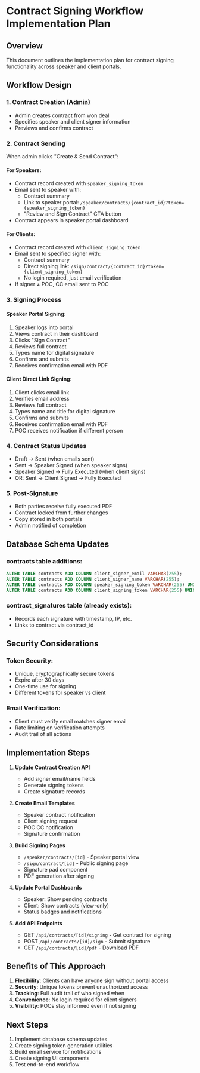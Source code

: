 # Contract Signing Workflow Implementation Plan

## Overview
This document outlines the implementation plan for contract signing functionality across speaker and client portals.

## Workflow Design

### 1. Contract Creation (Admin)
- Admin creates contract from won deal
- Specifies speaker and client signer information
- Previews and confirms contract

### 2. Contract Sending
When admin clicks "Create & Send Contract":

#### For Speakers:
- Contract record created with `speaker_signing_token`
- Email sent to speaker with:
  - Contract summary
  - Link to speaker portal: `/speaker/contracts/{contract_id}?token={speaker_signing_token}`
  - "Review and Sign Contract" CTA button
- Contract appears in speaker portal dashboard

#### For Clients:
- Contract record created with `client_signing_token`
- Email sent to specified signer with:
  - Contract summary
  - Direct signing link: `/sign/contract/{contract_id}?token={client_signing_token}`
  - No login required, just email verification
- If signer ≠ POC, CC email sent to POC

### 3. Signing Process

#### Speaker Portal Signing:
1. Speaker logs into portal
2. Views contract in their dashboard
3. Clicks "Sign Contract"
4. Reviews full contract
5. Types name for digital signature
6. Confirms and submits
7. Receives confirmation email with PDF

#### Client Direct Link Signing:
1. Client clicks email link
2. Verifies email address
3. Reviews full contract
4. Types name and title for digital signature
5. Confirms and submits
6. Receives confirmation email with PDF
7. POC receives notification if different person

### 4. Contract Status Updates
- Draft → Sent (when emails sent)
- Sent → Speaker Signed (when speaker signs)
- Speaker Signed → Fully Executed (when client signs)
- OR: Sent → Client Signed → Fully Executed

### 5. Post-Signature
- Both parties receive fully executed PDF
- Contract locked from further changes
- Copy stored in both portals
- Admin notified of completion

## Database Schema Updates

### contracts table additions:
```sql
ALTER TABLE contracts ADD COLUMN client_signer_email VARCHAR(255);
ALTER TABLE contracts ADD COLUMN client_signer_name VARCHAR(255);
ALTER TABLE contracts ADD COLUMN speaker_signing_token VARCHAR(255) UNIQUE;
ALTER TABLE contracts ADD COLUMN client_signing_token VARCHAR(255) UNIQUE;
```

### contract_signatures table (already exists):
- Records each signature with timestamp, IP, etc.
- Links to contract via contract_id

## Security Considerations

### Token Security:
- Unique, cryptographically secure tokens
- Expire after 30 days
- One-time use for signing
- Different tokens for speaker vs client

### Email Verification:
- Client must verify email matches signer email
- Rate limiting on verification attempts
- Audit trail of all actions

## Implementation Steps

1. **Update Contract Creation API**
   - Add signer email/name fields
   - Generate signing tokens
   - Create signature records

2. **Create Email Templates**
   - Speaker contract notification
   - Client signing request
   - POC CC notification
   - Signature confirmation

3. **Build Signing Pages**
   - `/speaker/contracts/[id]` - Speaker portal view
   - `/sign/contract/[id]` - Public signing page
   - Signature pad component
   - PDF generation after signing

4. **Update Portal Dashboards**
   - Speaker: Show pending contracts
   - Client: Show contracts (view-only)
   - Status badges and notifications

5. **Add API Endpoints**
   - GET `/api/contracts/[id]/signing` - Get contract for signing
   - POST `/api/contracts/[id]/sign` - Submit signature
   - GET `/api/contracts/[id]/pdf` - Download PDF

## Benefits of This Approach

1. **Flexibility**: Clients can have anyone sign without portal access
2. **Security**: Unique tokens prevent unauthorized access
3. **Tracking**: Full audit trail of who signed when
4. **Convenience**: No login required for client signers
5. **Visibility**: POCs stay informed even if not signing

## Next Steps

1. Implement database schema updates
2. Create signing token generation utilities
3. Build email service for notifications
4. Create signing UI components
5. Test end-to-end workflow